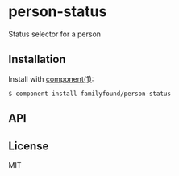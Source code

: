 
# person-status

  Status selector for a person

## Installation

  Install with [component(1)](http://component.io):

    $ component install familyfound/person-status

## API



## License

  MIT
